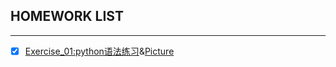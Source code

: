 ## HOMEWORK LIST
------
- [x] [Exercise_01:python语法练习](https://github.com/xuhongyu123/compuational_physics_N2015301020112/blob/master/untitled0.py)&[Picture](https://github.com/xuhongyu123/compuational_physics_N2015301020112/blob/master/%E6%8D%95%E8%8E%B7.PNG)    
